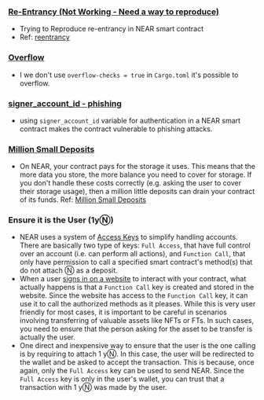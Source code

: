 ### [Re-Entrancy (Not Working - Need a way to reproduce)](https://github.com/hashcloak/NEAR-Vulnerabilities/tree/main/reentrancy)
- Trying to Reproduce re-entrancy in NEAR smart contract
- Ref: [reentrancy](https://docs.near.org/develop/contracts/security/callbacks)

### [Overflow](https://github.com/hashcloak/NEAR-Vulnerabilities/tree/main/overflow)
- I we don't use `overflow-checks = true` in `Cargo.toml` it's possible to overflow.

### [signer_account_id - phishing](https://github.com/hashcloak/NEAR-Vulnerabilities/tree/main/phishing)
- using `signer_account_id` variable for authentication in a NEAR smart contract makes the contract vulnerable to phishing attacks.

### [Million Small Deposits](https://github.com/hashcloak/NEAR-Vulnerabilities/tree/main/Million_Small_Deposits)
- On NEAR, your contract pays for the storage it uses. This means that the more data you store, the more balance you need to cover for storage. If you don't handle these costs correctly (e.g. asking the user to cover their storage usage), then a million little deposits can drain your contract of its funds. Ref: [Million Small Deposits](https://docs.near.org/develop/contracts/security/storage)

### Ensure it is the User (1yⓃ)
- NEAR uses a system of [Access Keys](https://docs.near.org/concepts/basics/accounts/access-keys) to simplify handling accounts. There are basically two type of keys: `Full Access`, that have full control over an account (i.e. can perform all actions), and `Function Call`, that only have permission to call a specified smart contract's method(s) that do not attach Ⓝ as a deposit.
- When a user [signs in on a website](https://docs.near.org/develop/integrate/frontend#user-sign-in) to interact with your contract, what actually happens is that a `Function Call` key is created and stored in the website. Since the website has access to the `Function Call` key, it can use it to call the authorized methods as it pleases. While this is very user friendly for most cases, it is important to be careful in scenarios involving transferring of valuable assets like NFTs or FTs. In such cases, you need to ensure that the person asking for the asset to be transfer is actually the user.
- One direct and inexpensive way to ensure that the user is the one calling is by requiring to attach 1 yⓃ. In this case, the user will be redirected to the wallet and be asked to accept the transaction. This is because, once again, only the `Full Access` key can be used to send NEAR. Since the `Full Access` key is only in the user's wallet, you can trust that a transaction with 1 yⓃ was made by the user.
